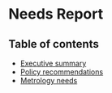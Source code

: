 # Needs Report

## Table of contents

- [Executive summary](executive-summary.md)
- [Policy recommendations](policy-recommendations.md)
- [Metrology needs](metrology-needs/metrology-needs.md)